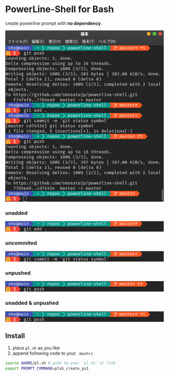 # PowerLine-Shell for Bash

create powerline prompt with **no dependency**.

![](images/5.png)

### unadded
![](images/2.png)

### uncommited
![](images/3.png)

### unpushed
![](images/4.png)

### unadded & unpushed
![](images/1.png)


## Install

1. place `pl.sh` as you like
2. append following code to your `.bashrc`

```sh
source $HOME/pl.sh # path to your `pl.sh` or link
export PROMPT_COMMAND=plsh_create_ps1
```
